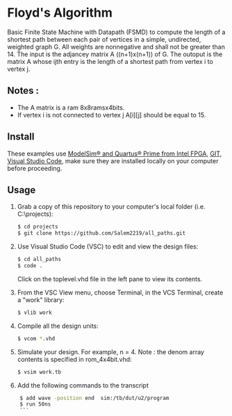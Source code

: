 # Floyd's Algorithm
Basic Finite State Machine with Datapath (FSMD) to compute the length of a shortest path between each pair of vertices in a simple,
undirected, weighted graph G. All weights are nonnegative and shall not be greater than 14. The input is the adjancey matrix A ((n+1)x(n+1)) of G.
The outoput is the matrix A whose ijth entry is the length of a shortest path from vertex i to vertex j.

## Notes :
- The A matrix is a ram 8x8ramsx4bits.
- If vertex i is not connected to vertex j A[i][j] should be equal to 15.

## Install

These examples use [ModelSim&reg; and Quartus&reg; Prime from Intel FPGA](http://fpgasoftware.intel.com/?edition=lite), [GIT](https://git-scm.com/download/win), [Visual Studio Code](https://code.visualstudio.com/download), make sure they are installed locally on your computer before proceeding.

## Usage

1. Grab a copy of this repository to your computer's local folder (i.e. C:\projects):

    ```sh
    $ cd projects
    $ git clone https://github.com/Salem2219/all_paths.git
    ```
2. Use Visual Studio Code (VSC) to edit and view the design files:

    ```sh
    $ cd all_paths
    $ code .
    ```
    Click on the toplevel.vhd file in the left pane to view its contents.
    
3. From the VSC View menu, choose Terminal, in the VCS Terminal, create a "work" library:

    ```sh
    $ vlib work
    ```
    
4. Compile all the design units:

    ```sh
    $ vcom *.vhd
    ```
    
5. Simulate your design. For example, n = 4. Note : the denom array contents is specified in rom_4x4bit.vhd:

    ```sh
    $ vsim work.tb
    ```
6. Add the following commands to the transcript
```sh
    $ add wave -position end  sim:/tb/dut/u2/program
    $ run 50ns
    ```
